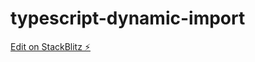 # typescript-dynamic-import

[Edit on StackBlitz ⚡️](https://stackblitz.com/edit/typescript-dynamic-import)
